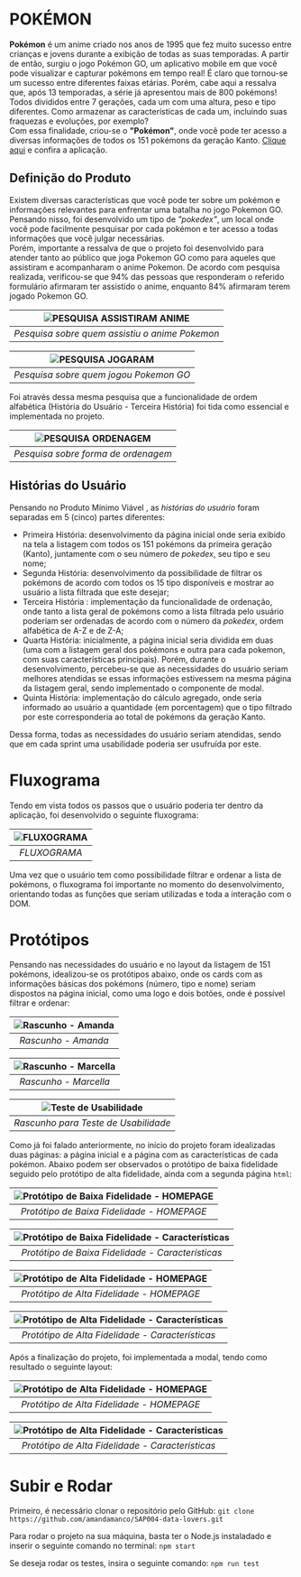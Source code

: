 # POKÉMON

**Pokémon** é um anime criado nos anos de 1995 que fez muito sucesso entre crianças e jovens durante a exibição de todas as suas temporadas. A partir de então, surgiu o jogo Pokémon GO, um aplicativo mobile em que você pode visualizar e capturar pokémons em tempo real! É claro que tornou-se um sucesso entre diferentes faixas etárias. Porém, cabe aqui a ressalva que, após 13 temporadas, a série já apresentou mais de 800 pokémons! Todos divididos entre 7 gerações, cada um com uma altura, peso e tipo diferentes. Como armazenar as características de cada um, incluindo suas fraquezas e evoluções, por exemplo?  
Com essa finalidade, criou-se o **"Pokémon"**, onde você pode ter acesso a diversas informações de todos os 151 pokémons da geração Kanto. [Clique aqui](https://amandamanco.github.io/SAP004-data-lovers/) e confira a aplicação.


## Definição do Produto

Existem diversas características que você pode ter sobre um pokémon e informações relevantes para enfrentar uma batalha no jogo Pokemon GO. Pensando nisso, foi desenvolvido um tipo de _"pokedex"_, um local onde você pode facilmente pesquisar por cada pokémon e ter acesso a todas informações que você julgar necessárias.  
Porém, importante a ressalva de que o projeto foi desenvolvido para atender tanto ao público que joga Pokemon GO como para aqueles que assistiram e acompanharam o anime Pokemon. De acordo com pesquisa realizada, verificou-se que 94% das pessoas que responderam o referido formulário afirmaram ter assistido o anime, enquanto 84% afirmaram terem jogado Pokemon GO.

| ![PESQUISA ASSISTIRAM ANIME](/src/assets/PesquisaAnime.png) |
| :---------------------------------------------------------: |
|       _Pesquisa sobre quem assistiu o anime Pokemon_        |

| ![PESQUISA JOGARAM](/src/assets/PesquisaJogador.png) |
| :--------------------------------------------------: |
|        _Pesquisa sobre quem jogou Pokemon GO_        |

Foi através dessa mesma pesquisa que a funcionalidade de ordem alfabética (História do Usuário - Terceira História) foi tida como essencial e implementada no projeto.

| ![PESQUISA ORDENAGEM](/src/assets/PesquisaOrdenagem.png) |
| :------------------------------------------------------: |
|           _Pesquisa sobre forma de ordenagem_            |

## Histórias do Usuário

Pensando no Produto Mínimo Viável , as _histórias do usuário_ foram separadas em 5 (cinco) partes diferentes:

- Primeira História: desenvolvimento da página inicial onde seria exibido na tela a listagem com todos os 151 pokémons da primeira geração (Kanto), juntamente com o seu número de _pokedex_, seu tipo e seu nome;
- Segunda História: desenvolvimento da possibilidade de filtrar os pokémons de acordo com todos os 15 tipo disponíveis e mostrar ao usuário a lista filtrada que este desejar;
- Terceira História : implementação da funcionalidade de ordenação, onde tanto a lista geral de pokémons como a lista filtrada pelo usuário poderiam ser ordenadas de acordo com o número da _pokedex_, ordem alfabética de A-Z e de Z-A;
- Quarta História: inicialmente, a página inicial seria dividida em duas (uma com a listagem geral dos pokémons e outra para cada pokemon, com suas características principais). Porém, durante o desenvolvimento, percebeu-se que as necessidades do usuário seriam melhores atendidas se essas informações estivessem na mesma página da listagem geral, sendo implementado o componente de modal.
- Quinta História: implementação do cálculo agregado, onde seria informado ao usuário a quantidade (em porcentagem) que o tipo filtrado por este corresponderia ao total de pokémons da geração Kanto.

Dessa forma, todas as necessidades do usuário seriam atendidas, sendo que em cada sprint uma usabilidade poderia ser usufruída por este.

# Fluxograma

Tendo em vista todos os passos que o usuário poderia ter dentro da aplicação, foi desenvolvido o seguinte fluxograma:

| ![FLUXOGRAMA](/src/assets/Fluxograma.jpeg) |
| :----------------------------------------: |
|                _FLUXOGRAMA_                |

Uma vez que o usuário tem como possibilidade filtrar e ordenar a lista de pokémons, o fluxograma foi importante no momento do desenvolvimento, orientando todas as funções que seriam utilizadas e toda a interação com o DOM.

# Protótipos

Pensando nas necessidades do usuário e no layout da listagem de 151 pokémons, idealizou-se os protótipos abaixo, onde os cards com as informações básicas dos pokémons (número, tipo e nome) seriam dispostos na página inicial, como uma logo e dois botões, onde é possível filtrar e ordenar:

| ![Rascunho - Amanda](/src/assets/RascunhoAmanda.jpeg) |
| :---------------------------------------------------: |
|                  _Rascunho - Amanda_                  |

| ![Rascunho - Marcella](/src/assets/RascunhoMarcella.jpg) |
| :------------------------------------------------------: |
|                  _Rascunho - Marcella_                   |

| ![Teste de Usabilidade](/src/assets/TestedeUsabilidade.jpeg) |
| :----------------------------------------------------------: |
|             _Rascunho para Teste de Usabilidade_             |

Como já foi falado anteriormente, no início do projeto foram idealizadas duas páginas: a página inicial e a página com as características de cada pokémon. Abaixo podem ser observados o protótipo de baixa fidelidade seguido pelo protótipo de alta fidelidade, ainda com a segunda página `html`:

| ![Protótipo de Baixa Fidelidade - HOMEPAGE](/src/assets/BaixaFidelidade01.jpg) |
| :----------------------------------------------------------------------------: |
|                   _Protótipo de Baixa Fidelidade - HOMEPAGE_                   |

| ![Protótipo de Baixa Fidelidade - Características](/src/assets/BaixaFidelidade02.jpeg) |
| :------------------------------------------------------------------------------------: |
|                   _Protótipo de Baixa Fidelidade - Características_                    |

| ![Protótipo de Alta Fidelidade - HOMEPAGE](/src/assets/AltaFidelidade1.png) |
| :-------------------------------------------------------------------------: |
|                  _Protótipo de Alta Fidelidade - HOMEPAGE_                  |

| ![Protótipo de Alta Fidelidade - Características](/src/assets/AltaFidelidade2.png) |
| :--------------------------------------------------------------------------------: |
|                  _Protótipo de Alta Fidelidade - Características_                  |

Após a finalização do projeto, foi implementada a modal, tendo como resultado o seguinte layout:

| ![Protótipo de Alta Fidelidade - HOMEPAGE](/src/assets/Pronto1.jpeg) |
| :------------------------------------------------------------------: |
|              _Protótipo de Alta Fidelidade - HOMEPAGE_               |

| ![Protótipo de Alta Fidelidade - Características](/src/assets/Pronto2.jpeg) |
| :-------------------------------------------------------------------------: |
|              _Protótipo de Alta Fidelidade - Características_               |

# Subir e Rodar

Primeiro, é necessário clonar o repositório pelo GitHub:
`git clone https://github.com/amandamanco/SAP004-data-lovers.git`

Para rodar o projeto na sua máquina, basta ter o Node.js instaladado e inserir o seguinte comando no terminal:
`npm start`

Se deseja rodar os testes, insira o seguinte comando:
`npm run test`
